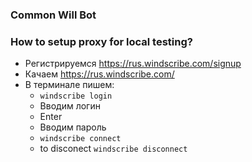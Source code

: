 ### Common Will Bot

### How to setup proxy for local testing?
- Регистрируемся https://rus.windscribe.com/signup
- Качаем https://rus.windscribe.com/
- В терминале пишем:
  - `windscribe login`
  - Вводим логин 
  - Enter
  - Вводим пароль
  - `windscribe connect`
  - to disconect `windscribe disconnect`

